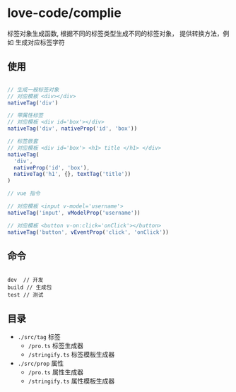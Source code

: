 # love-code/complie
标签对象生成函数, 根据不同的标签类型生成不同的标签对象，
提供转换方法，例如 生成对应标签字符

## 使用
```js

// 生成一般标签对象
// 对应模板 <div></div>
nativeTag('div')

// 带属性标签
// 对应模板 <div id='box'></div>
nativeTag('div', nativeProp('id', 'box'))

// 标签嵌套
// 对应模板 <div id='box'> <h1> title </h1> </div>
nativeTag(
  'div', 
  nativeProp('id', 'box'),
  nativeTag('h1', {}, textTag('title'))
)

// vue 指令

// 对应模板 <input v-model='username'>
nativeTag('input', vModelProp('username'))

// 对应模板 <button v-on:click='onClick'></button>
nativeTag('button', vEventProp('click', 'onClick'))

```

## 命令
```shell

dev  // 开发
build // 生成包
test // 测试

```

## 目录
- `./src/tag` 标签
  - `/pro.ts` 标签生成器
  - `/stringify.ts` 标签模板生成器
- `./src/prop` 属性
  - `/pro.ts` 属性生成器
  - `/stringify.ts` 属性模板生成器
